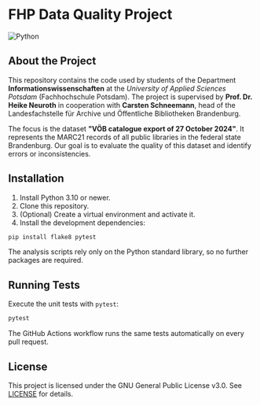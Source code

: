 # FHP Data Quality Project

![Python](https://img.shields.io/badge/Python-3.10+-blue)

## About the Project

This repository contains the code used by students of the Department **Informationswissenschaften** at the *University of Applied Sciences Potsdam* (Fachhochschule Potsdam). The project is supervised by **Prof. Dr. Heike Neuroth** in cooperation with **Carsten Schneemann**, head of the Landesfachstelle für Archive und Öffentliche Bibliotheken Brandenburg.

The focus is the dataset **"VÖB catalogue export of 27 October 2024"**. It represents the MARC21 records of all public libraries in the federal state Brandenburg. Our goal is to evaluate the quality of this dataset and identify errors or inconsistencies.

## Installation

1. Install Python 3.10 or newer.
2. Clone this repository.
3. (Optional) Create a virtual environment and activate it.
4. Install the development dependencies:

```bash
pip install flake8 pytest
```

The analysis scripts rely only on the Python standard library, so no further packages are required.

## Running Tests

Execute the unit tests with `pytest`:

```bash
pytest
```

The GitHub Actions workflow runs the same tests automatically on every pull request.

## License

This project is licensed under the GNU General Public License v3.0. See [LICENSE](LICENSE) for details.
